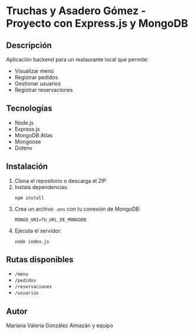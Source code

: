 # Truchas y Asadero Gómez - Proyecto con Express.js y MongoDB

## Descripción
Aplicación backend para un restaurante local que permite:
- Visualizar menú
- Registrar pedidos
- Gestionar usuarios
- Registrar reservaciones

## Tecnologías
- Node.js
- Express.js
- MongoDB Atlas
- Mongoose
- Dotenv

## Instalación
1. Clona el repositorio o descarga el ZIP
2. Instala dependencias:
   ```
   npm install
   ```
3. Crea un archivo `.env` con tu conexión de MongoDB:
   ```
   MONGO_URI=TU_URL_DE_MONGODB
   ```
4. Ejecuta el servidor:
   ```
   node index.js
   ```

## Rutas disponibles
- `/menu`
- `/pedidos`
- `/reservaciones`
- `/usuarios`

## Autor
Mariana Valeria González Almazán y equipo
